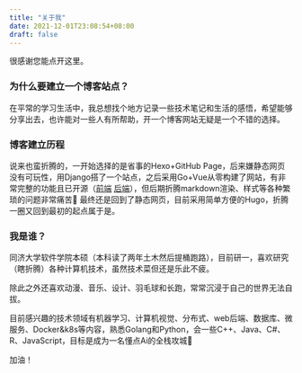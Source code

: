 ```yaml
---
title: "关于我"
date: 2021-12-01T23:08:54+08:00
draft: false
---
```


很感谢您能点开这里。

### 为什么要建立一个博客站点？

在平常的学习生活中，我总想找个地方记录一些技术笔记和生活的感悟，希望能够分享出去，也许能对一些人有所帮助，开一个博客网站无疑是一个不错的选择。

### 博客建立历程

说来也蛮折腾的，一开始选择的是省事的Hexo+GitHub Page，后来嫌静态网页没有可玩性，用Django搭了一个站点，之后采用Go+Vue从零构建了网站，有非常完整的功能且已开源（[前端](https://github.com/enginewang/yichengBlog) [后端](https://github.com/enginewang/BlogBackend)），但后期折腾markdown渲染、样式等各种繁琐的问题非常痛苦:face_with_thermometer: 最终还是回到了静态网页，目前采用简单方便的Hugo，折腾一圈又回到最初的起点属于是。

### 我是谁？

同济大学软件学院本硕（本科读了两年土木然后提桶跑路），目前研一，喜欢研究（瞎折腾）各种计算机技术，虽然技术菜但还是乐此不疲。

除此之外还喜欢动漫、音乐、设计、羽毛球和长跑，常常沉浸于自己的世界无法自拔。

目前感兴趣的技术领域有机器学习、计算机视觉、分布式、web后端、数据库、微服务、Docker&k8s等内容，熟悉Golang和Python，会一些C++、Java、C#、R、JavaScript，目标是成为一名懂点Ai的全栈攻城:lion:

加油！
